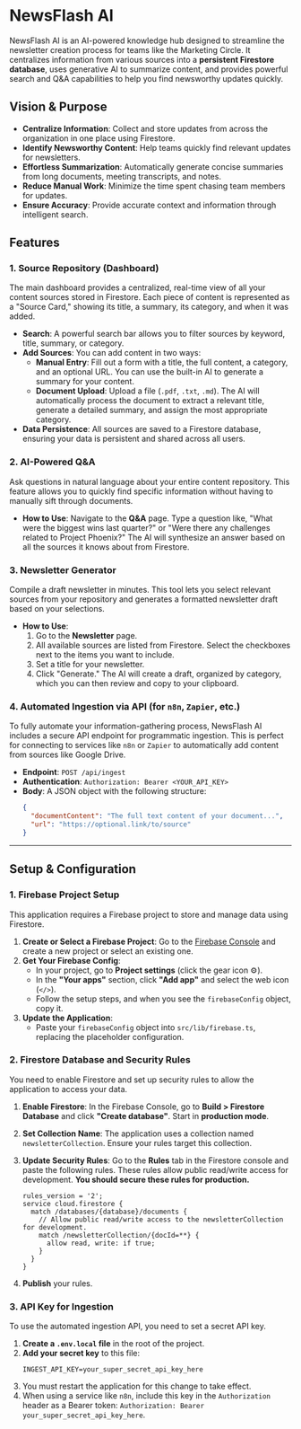 
# NewsFlash AI

NewsFlash AI is an AI-powered knowledge hub designed to streamline the newsletter creation process for teams like the Marketing Circle. It centralizes information from various sources into a **persistent Firestore database**, uses generative AI to summarize content, and provides powerful search and Q&A capabilities to help you find newsworthy updates quickly.

## Vision & Purpose

- **Centralize Information**: Collect and store updates from across the organization in one place using Firestore.
- **Identify Newsworthy Content**: Help teams quickly find relevant updates for newsletters.
- **Effortless Summarization**: Automatically generate concise summaries from long documents, meeting transcripts, and notes.
- **Reduce Manual Work**: Minimize the time spent chasing team members for updates.
- **Ensure Accuracy**: Provide accurate context and information through intelligent search.

## Features

### 1. Source Repository (Dashboard)

The main dashboard provides a centralized, real-time view of all your content sources stored in Firestore. Each piece of content is represented as a "Source Card," showing its title, a summary, its category, and when it was added.

- **Search**: A powerful search bar allows you to filter sources by keyword, title, summary, or category.
- **Add Sources**: You can add content in two ways:
  - **Manual Entry**: Fill out a form with a title, the full content, a category, and an optional URL. You can use the built-in AI to generate a summary for your content.
  - **Document Upload**: Upload a file (`.pdf`, `.txt`, `.md`). The AI will automatically process the document to extract a relevant title, generate a detailed summary, and assign the most appropriate category.
- **Data Persistence**: All sources are saved to a Firestore database, ensuring your data is persistent and shared across all users.

### 2. AI-Powered Q&A

Ask questions in natural language about your entire content repository. This feature allows you to quickly find specific information without having to manually sift through documents.

- **How to Use**: Navigate to the **Q&A** page. Type a question like, "What were the biggest wins last quarter?" or "Were there any challenges related to Project Phoenix?" The AI will synthesize an answer based on all the sources it knows about from Firestore.

### 3. Newsletter Generator

Compile a draft newsletter in minutes. This tool lets you select relevant sources from your repository and generates a formatted newsletter draft based on your selections.

- **How to Use**:
  1. Go to the **Newsletter** page.
  2. All available sources are listed from Firestore. Select the checkboxes next to the items you want to include.
  3. Set a title for your newsletter.
  4. Click "Generate." The AI will create a draft, organized by category, which you can then review and copy to your clipboard.

### 4. Automated Ingestion via API (for `n8n`, `Zapier`, etc.)

To fully automate your information-gathering process, NewsFlash AI includes a secure API endpoint for programmatic ingestion. This is perfect for connecting to services like `n8n` or `Zapier` to automatically add content from sources like Google Drive.

- **Endpoint**: `POST /api/ingest`
- **Authentication**: `Authorization: Bearer <YOUR_API_KEY>`
- **Body**: A JSON object with the following structure:
  ```json
  {
    "documentContent": "The full text content of your document...",
    "url": "https://optional.link/to/source"
  }
  ```

---

## Setup & Configuration

### 1. Firebase Project Setup

This application requires a Firebase project to store and manage data using Firestore.

1.  **Create or Select a Firebase Project**: Go to the [Firebase Console](https://console.firebase.google.com/) and create a new project or select an existing one.
2.  **Get Your Firebase Config**:
    *   In your project, go to **Project settings** (click the gear icon ⚙️).
    *   In the **"Your apps"** section, click **"Add app"** and select the web icon (`</>`).
    *   Follow the setup steps, and when you see the `firebaseConfig` object, copy it.
3.  **Update the Application**:
    *   Paste your `firebaseConfig` object into `src/lib/firebase.ts`, replacing the placeholder configuration.

### 2. Firestore Database and Security Rules

You need to enable Firestore and set up security rules to allow the application to access your data.

1.  **Enable Firestore**: In the Firebase Console, go to **Build > Firestore Database** and click **"Create database"**. Start in **production mode**.
2.  **Set Collection Name**: The application uses a collection named `newsletterCollection`. Ensure your rules target this collection.
3.  **Update Security Rules**: Go to the **Rules** tab in the Firestore console and paste the following rules. These rules allow public read/write access for development. **You should secure these rules for production.**

    ```
    rules_version = '2';
    service cloud.firestore {
      match /databases/{database}/documents {
        // Allow public read/write access to the newsletterCollection for development.
        match /newsletterCollection/{docId=**} {
          allow read, write: if true;
        }
      }
    }
    ```
4.  **Publish** your rules.

### 3. API Key for Ingestion

To use the automated ingestion API, you need to set a secret API key.

1.  **Create a `.env.local` file** in the root of the project.
2.  **Add your secret key** to this file:
    ```
    INGEST_API_KEY=your_super_secret_api_key_here
    ```
3.  You must restart the application for this change to take effect.
4.  When using a service like `n8n`, include this key in the `Authorization` header as a Bearer token: `Authorization: Bearer your_super_secret_api_key_here`.

